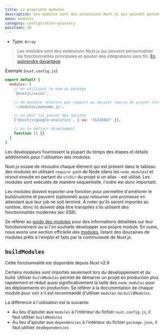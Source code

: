 ```yaml
---
title: La propriété modules
description: Les modules sont des extensions Nuxt.js qui peuvent personnaliser les fonctionnalités principales et ajouter des intégrations sans fin.
menu: modules
category: configuration-glossary
position: 19
---
```


- Type: `Array`

> Les modules sont des extensions Nuxt.js qui peuvent personnaliser les fonctionnalités principales et ajouter des intégrations sans fin. [En apprendre davantage](/guides/directory-structure/modules)

Exemple (`nuxt.config.js`):

```js
export default {
  modules: [
    // en utilisant le nom du package
    '@nuxtjs/axios',

    // de manière relative par rapport au dossier source du projet (srcDir)
    '~/modules/awesome.js',

    // on peut lui passer des options
    ['@nuxtjs/google-analytics', { ua: 'X1234567' }],

    // ou le définir directement
    function () {}
  ]
}
```

Les développeurs fournissent la plupart du temps des étapes et détails additionnels pour l'utilisation des modules.

Nuxt.js essaie de résoudre chaque élément qui est présent dans le tableau des modules en utilisant `require path` de Node (dans les `node_modules`) et résout ensuite en partant du `srcDir` du projet si un alias `~` est utilisé. Les modules sont exécutés de manière séquentielle, l'ordre est donc important.

Les modules doivent exporter une fonction pour permettre d'améliorer le build/runtime et peuvent (optionnel) aussi retourner une promesse en attendant que leur job ne soit terminé. À noter qu'ils seront importés au runtime, donc ils doivent déjà être transpilés s'ils utilisent des fonctionnalités modernes (ex: ES6).

Se référer au [guide des modules](/guides/directory-structure/modules) pour des informations détaillées sur leur fonctionnement ou si l'on souhaite développer son propre module. En outre, nous avons une section officielle des [modules](https://github.com/nuxt-community/awesome-nuxt#modules), listant des douzaines de modules prêts à l'emploi et faits par la communauté de Nuxt.js.

## `buildModules`

<div class="Alert Alert--info">

Cette fonctionnalité est disponible depuis Nuxt v2.9

</div>

Certains modules sont importés seulement lors du développement et du build. Utiliser `buildModules` permet de démarrer un projet en production plus rapidement et réduit aussi significativement la taille des `node_modules` pour les déploiements en production. Se référer à la documentation de chaque module pour voir s'il est recommandé d'utiliser `modules` ou `buildModules`.

La différence à l'utilisation est la suivante:

- Au lieu d'ajouter aux `modules` à l'intérieur du fichier `nuxt.config.js`, il faut utiliser `buildModules`
- Au lieu d'ajouter aux `dependencies` à l'intérieur du fichier `package.json`, il faut utiliser `devDependencies`
